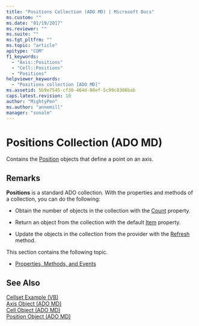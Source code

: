 ```yaml
---
title: "Positions Collection (ADO MD) | Microsoft Docs"
ms.custom: ""
ms.date: "01/19/2017"
ms.reviewer: ""
ms.suite: ""
ms.tgt_pltfrm: ""
ms.topic: "article"
apitype: "COM"
f1_keywords: 
  - "Axis::Positions"
  - "Cell::Positions"
  - "Positions"
helpviewer_keywords: 
  - "Positions collection [ADO MD]"
ms.assetid: 5b9e7545-cf30-464d-80ef-5c99c8306bab
caps.latest.revision: 10
author: "MightyPen"
ms.author: "annemill"
manager: "sonalm"
---
```

# Positions Collection (ADO MD)
Contains the [Position](../../../ado/reference/ado-md-api/position-object-ado-md.md) objects that define a point on an axis.  
  
## Remarks  
 **Positions** is a standard ADO collection. With the properties and methods of a collection, you can do the following:  
  
-   Obtain the number of objects in the collection with the [Count](../../../ado/reference/ado-api/count-property-ado.md) property.  
  
-   Return an object from the collection with the default [Item](../../../ado/reference/ado-api/item-property-ado.md) property.  
  
-   Update the objects in the collection from the provider with the [Refresh](../../../ado/reference/ado-api/refresh-method-ado.md) method.  
  
 This section contains the following topic.  
  
-   [Properties, Methods, and Events](../../../ado/reference/ado-md-api/positions-collection-properties-methods-and-events.md)  
  
## See Also  
 [Cellset Example (VB)](../../../ado/reference/ado-md-api/cellset-example-vb.md)   
 [Axis Object (ADO MD)](../../../ado/reference/ado-md-api/axis-object-ado-md.md)   
 [Cell Object (ADO MD)](../../../ado/reference/ado-md-api/cell-object-ado-md.md)   
 [Position Object (ADO MD)](../../../ado/reference/ado-md-api/position-object-ado-md.md)